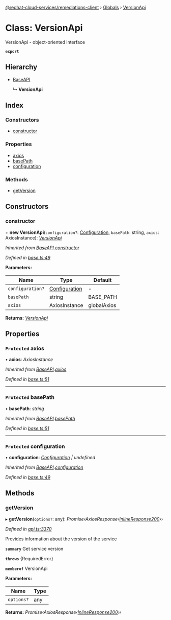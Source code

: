 [@redhat-cloud-services/remediations-client](../README.md) › [Globals](../globals.md) › [VersionApi](versionapi.md)

# Class: VersionApi

VersionApi - object-oriented interface

**`export`** 

## Hierarchy

* [BaseAPI](baseapi.md)

  ↳ **VersionApi**

## Index

### Constructors

* [constructor](versionapi.md#constructor)

### Properties

* [axios](versionapi.md#protected-axios)
* [basePath](versionapi.md#protected-basepath)
* [configuration](versionapi.md#protected-configuration)

### Methods

* [getVersion](versionapi.md#getversion)

## Constructors

###  constructor

\+ **new VersionApi**(`configuration?`: [Configuration](configuration.md), `basePath`: string, `axios`: AxiosInstance): *[VersionApi](versionapi.md)*

*Inherited from [BaseAPI](baseapi.md).[constructor](baseapi.md#constructor)*

*Defined in [base.ts:49](https://github.com/fhlavac/javascript-clients/blob/master/packages/remediations/base.ts#L49)*

**Parameters:**

Name | Type | Default |
------ | ------ | ------ |
`configuration?` | [Configuration](configuration.md) | - |
`basePath` | string | BASE_PATH |
`axios` | AxiosInstance | globalAxios |

**Returns:** *[VersionApi](versionapi.md)*

## Properties

### `Protected` axios

• **axios**: *AxiosInstance*

*Inherited from [BaseAPI](baseapi.md).[axios](baseapi.md#protected-axios)*

*Defined in [base.ts:51](https://github.com/fhlavac/javascript-clients/blob/master/packages/remediations/base.ts#L51)*

___

### `Protected` basePath

• **basePath**: *string*

*Inherited from [BaseAPI](baseapi.md).[basePath](baseapi.md#protected-basepath)*

*Defined in [base.ts:51](https://github.com/fhlavac/javascript-clients/blob/master/packages/remediations/base.ts#L51)*

___

### `Protected` configuration

• **configuration**: *[Configuration](configuration.md) | undefined*

*Inherited from [BaseAPI](baseapi.md).[configuration](baseapi.md#protected-configuration)*

*Defined in [base.ts:49](https://github.com/fhlavac/javascript-clients/blob/master/packages/remediations/base.ts#L49)*

## Methods

###  getVersion

▸ **getVersion**(`options?`: any): *Promise‹AxiosResponse‹[InlineResponse200](../interfaces/inlineresponse200.md)››*

*Defined in [api.ts:3370](https://github.com/fhlavac/javascript-clients/blob/master/packages/remediations/api.ts#L3370)*

Provides information about the version of the service

**`summary`** Get service version

**`throws`** {RequiredError}

**`memberof`** VersionApi

**Parameters:**

Name | Type |
------ | ------ |
`options?` | any |

**Returns:** *Promise‹AxiosResponse‹[InlineResponse200](../interfaces/inlineresponse200.md)››*
